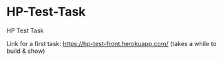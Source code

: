 # HP-Test-Task
HP Test Task

Link for a first task: https://hp-test-front.herokuapp.com/ (takes a while to build & show)
